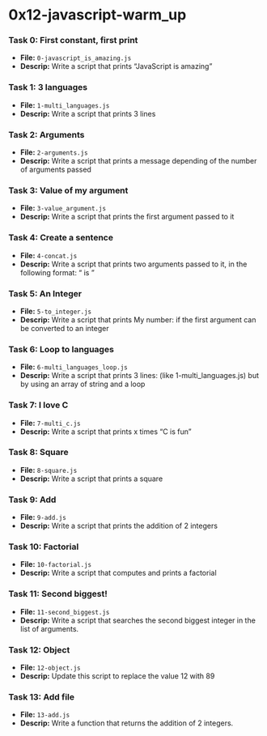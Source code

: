 # 0x12-javascript-warm_up

### Task 0: First constant, first print
- **File:** `0-javascript_is_amazing.js`
- **Descrip:** Write a script that prints “JavaScript is amazing”

### Task 1: 3 languages
- **File:** `1-multi_languages.js`
- **Descrip:** Write a script that prints 3 lines

### Task 2: Arguments
- **File:** `2-arguments.js `
- **Descrip:** Write a script that prints a message depending of the number of arguments passed

### Task 3: Value of my argument
- **File:** `3-value_argument.js`
- **Descrip:** Write a script that prints the first argument passed to it

### Task 4: Create a sentence
- **File:** `4-concat.js`
- **Descrip:** Write a script that prints two arguments passed to it, in the following format: “ is ”

### Task 5: An Integer
- **File:** `5-to_integer.js`
- **Descrip:** Write a script that prints My number: <first argument converted in integer> if the first argument can be converted to an integer

### Task 6: Loop to languages
- **File:** `6-multi_languages_loop.js`
- **Descrip:** Write a script that prints 3 lines: (like 1-multi_languages.js) but by using an array of string and a loop

### Task 7: I love C
- **File:** `7-multi_c.js`
- **Descrip:** Write a script that prints x times “C is fun”

### Task 8: Square
- **File:** `8-square.js`
- **Descrip:** Write a script that prints a square

### Task 9: Add
- **File:** `9-add.js`
- **Descrip:** Write a script that prints the addition of 2 integers

### Task 10: Factorial
- **File:** `10-factorial.js`
- **Descrip:** Write a script that computes and prints a factorial

### Task 11: Second biggest!
- **File:** `11-second_biggest.js`
- **Descrip:** Write a script that searches the second biggest integer in the list of arguments.

### Task 12: Object
- **File:** `12-object.js`
- **Descrip:** Update this script to replace the value 12 with 89

### Task 13: Add file
- **File:** `13-add.js`
- **Descrip:** Write a function that returns the addition of 2 integers.

